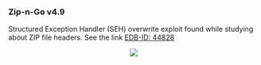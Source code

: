 ### Zip-n-Go v4.9
Structured Exception Handler (SEH) overwrite exploit found while studying about ZIP file headers. See the link [EDB-ID: 44828](https://www.exploit-db.com/exploits/44828/)

<p align="center">
  <img src="https://github.com/ihack4falafel/OSCE/blob/master/Local%20Buffer%20Overflow/Zip-n-Gov4.9/PoC.gif">
</p>
